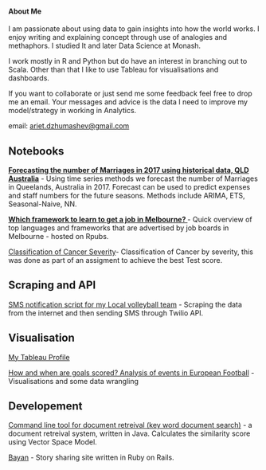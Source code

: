 
#### About Me

I am passionate about using data to gain insights into how the world works. I enjoy writing and explaining concept through use of analogies and methaphors. I studied It and later Data Science at Monash. 



I work mostly in R and Python but do have an interest in branching out to Scala. Other than that I like to use Tableau for visualisations and dashboards. 

If you want to collaborate or just send me some feedback feel free to drop me an email. Your messages and advice is the data I need to improve my model/strategy in working in Analytics. 



email: ariet.dzhumashev@gmail.com

## Notebooks

**[Forecasting the number of Marriages in 2017 using historical data, QLD Australia](https://github.com/arietd/dataAnalysis/blob/master/Queensland_marriages_timeseries.ipynb)** - Using time series methods we forecast the number of Marriages in Queelands, Australia in 2017. Forecast can be used to predict expenses and staff numbers for the future seasons. Methods include ARIMA, ETS, Seasonal-Naive, NN. 

**[Which framework to learn to get a job in Melbourne? ](http://rpubs.com/arietd/melbWeb)** - Quick overview of top languages and frameworks that are advertised by job boards in Melbourne - hosted on Rpubs.

[Classification of Cancer Severity](https://github.com/arietd/dataAnalysis/blob/master/cancer_Stage_Classification.ipynb)- Classification of Cancer by severity, this was done as part of an assigment to achieve the best Test score.

## Scraping and API

[SMS notification script for my Local volleyball team](https://github.com/arietd/dataAnalysis/blob/master/Vball_sms_msg_scraper.ipynb) - Scraping the data from the internet and then sending SMS through Twilio API.


## Visualisation
[My Tableau Profile](https://public.tableau.com/profile/ariet.dzhumashev1262#!/)

[How and when are goals scored? Analysis of events in European Football](https://github.com/arietd/dataAnalysis/blob/master/footballing_events.ipynb) - Visualisations and some data wrangling 

## Developement

[Command line tool for document retreival (key word document search)](https://github.com/arietd/VectorSpaceIR) - a document retreival system, written in Java. Calculates the similarity score using Vector Space Model. 

[Bayan](https://github.com/arietd/Bayan) - Story sharing site written in Ruby on Rails.
